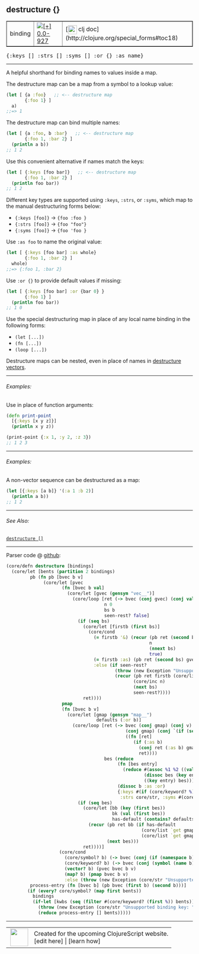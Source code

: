 ## destructure {}



 <table border="1">
<tr>
<td>binding</td>
<td><a href="https://github.com/cljsinfo/cljs-api-docs/tree/0.0-927"><img valign="middle" alt="[+] 0.0-927" title="Added in 0.0-927" src="https://img.shields.io/badge/+-0.0--927-lightgrey.svg"></a> </td>
<td>
[<img height="24px" valign="middle" src="http://i.imgur.com/1GjPKvB.png"> clj doc](http://clojure.org/special_forms#toc18)
</td>
</tr>
</table>

<samp>{:keys \[\] :strs \[\] :syms \[\] :or {} :as name}</samp><br>

---


A helpful shorthand for binding names to values inside a map.

The destructure map can be a map from a symbol to a lookup value:

```clj
(let [ {a :foo}   ;; <-- destructure map
       {:foo 1} ]
  a)
;;=> 1
```

The destructure map can bind multiple names:

```clj
(let [ {a :foo, b :bar}   ;; <-- destructure map
       {:foo 1, :bar 2} ]
  (println a b))
;; 1 2
```

Use this convenient alternative if names match the keys:

```clj
(let [ {:keys [foo bar]}   ;; <-- destructure map
       {:foo 1, :bar 2} ]
  (println foo bar))
;; 1 2
```

Different key types are supported using `:keys`, `:strs`, or `:syms`, which
map to the manual destructuring forms below:

- `{:keys [foo]}` -> `{foo :foo }`
- `{:strs [foo]}` -> `{foo "foo"}`
- `{:syms [foo]}` -> `{foo 'foo }`

Use `:as foo` to name the original value:

```clj
(let [ {:keys [foo bar] :as whole}
       {:foo 1, :bar 2} ]
  whole)
;;=> {:foo 1, :bar 2}
```

Use `:or {}` to provide default values if missing:

```clj
(let [ {:keys [foo bar] :or {bar 0} }
       {:foo 1} ]
  (println foo bar))
;; 1 0
```

Use the special destructuring map in place of any local name binding in the
following forms:

- `(let [...])`
- `(fn [...])`
- `(loop [...])`

Destructure maps can be nested, even in place of names in [destructure
vectors](syntax_destructure-vector.md).

---

###### Examples:

Use in place of function arguments:

```clj
(defn print-point
  [{:keys [x y z]}]
  (println x y z))

(print-point {:x 1, :y 2, :z 3})
;; 1 2 3
```

---
###### Examples:

A non-vector sequence can be destructured as a map:

```clj
(let [{:keys [a b]} '(:a 1 :b 2)]
  (println a b))
;; 1 2
```

---

###### See Also:

[`destructure []`](syntax_destructure-vector.md)<br>

---




Parser code @ [github](https://github.com/clojure/clojurescript/blob/r3211/src/clj/cljs/core.clj#L147-L210):

```clj
(core/defn destructure [bindings]
  (core/let [bents (partition 2 bindings)
         pb (fn pb [bvec b v]
              (core/let [pvec
                     (fn [bvec b val]
                       (core/let [gvec (gensym "vec__")]
                         (core/loop [ret (-> bvec (conj gvec) (conj val))
                                     n 0
                                     bs b
                                     seen-rest? false]
                           (if (seq bs)
                             (core/let [firstb (first bs)]
                               (core/cond
                                 (= firstb '&) (recur (pb ret (second bs) (core/list `nthnext gvec n))
                                                      n
                                                      (nnext bs)
                                                      true)
                                 (= firstb :as) (pb ret (second bs) gvec)
                                 :else (if seen-rest?
                                         (throw (new Exception "Unsupported binding form, only :as can follow & parameter"))
                                         (recur (pb ret firstb (core/list `nth gvec n nil))
                                                (core/inc n)
                                                (next bs)
                                                seen-rest?))))
                             ret))))
                     pmap
                     (fn [bvec b v]
                       (core/let [gmap (gensym "map__")
                                  defaults (:or b)]
                         (core/loop [ret (-> bvec (conj gmap) (conj v)
                                             (conj gmap) (conj `(if (seq? ~gmap) (apply core/hash-map ~gmap) ~gmap))
                                             ((fn [ret]
                                                (if (:as b)
                                                  (conj ret (:as b) gmap)
                                                  ret))))
                                     bes (reduce
                                          (fn [bes entry]
                                            (reduce #(assoc %1 %2 ((val entry) %2))
                                                    (dissoc bes (key entry))
                                                    ((key entry) bes)))
                                          (dissoc b :as :or)
                                          {:keys #(if (core/keyword? %) % (keyword (core/str %))),
                                           :strs core/str, :syms #(core/list `quote %)})]
                           (if (seq bes)
                             (core/let [bb (key (first bes))
                                        bk (val (first bes))
                                        has-default (contains? defaults bb)]
                               (recur (pb ret bb (if has-default
                                                   (core/list `get gmap bk (defaults bb))
                                                   (core/list `get gmap bk)))
                                      (next bes)))
                             ret))))]
                    (core/cond
                      (core/symbol? b) (-> bvec (conj (if (namespace b) (symbol (name b)) b)) (conj v))
                      (core/keyword? b) (-> bvec (conj (symbol (name b))) (conj v))
                      (vector? b) (pvec bvec b v)
                      (map? b) (pmap bvec b v)
                      :else (throw (new Exception (core/str "Unsupported binding form: " b))))))
         process-entry (fn [bvec b] (pb bvec (first b) (second b)))]
        (if (every? core/symbol? (map first bents))
          bindings
          (if-let [kwbs (seq (filter #(core/keyword? (first %)) bents))]
            (throw (new Exception (core/str "Unsupported binding key: " (ffirst kwbs))))
            (reduce process-entry [] bents)))))
```

<!--
Repo - tag - source tree - lines:

 <pre>
clojurescript @ r3211
└── src
    └── clj
        └── cljs
            └── <ins>[core.clj:147-210](https://github.com/clojure/clojurescript/blob/r3211/src/clj/cljs/core.clj#L147-L210)</ins>
</pre>

-->

---




 <table>
<tr><td>
<img valign="middle" align="right" width="48px" src="http://i.imgur.com/Hi20huC.png">
</td><td>
Created for the upcoming ClojureScript website.<br>
[edit here] | [learn how]
</td></tr></table>

[edit here]:https://github.com/cljsinfo/cljs-api-docs/blob/master/cljsdoc/syntax_destructure-map.cljsdoc
[learn how]:https://github.com/cljsinfo/cljs-api-docs/wiki/cljsdoc-files

<!--

This information was too distracting to show to readers, but I'll leave it
commented here since it is helpful to:

- pretty-print the data used to generate this document
- and show how to retrieve that data



The API data for this symbol:

```clj
{:description "A helpful shorthand for binding names to values inside a map.\n\nThe destructure map can be a map from a symbol to a lookup value:\n\n```clj\n(let [ {a :foo}   ;; <-- destructure map\n       {:foo 1} ]\n  a)\n;;=> 1\n```\n\nThe destructure map can bind multiple names:\n\n```clj\n(let [ {a :foo, b :bar}   ;; <-- destructure map\n       {:foo 1, :bar 2} ]\n  (println a b))\n;; 1 2\n```\n\nUse this convenient alternative if names match the keys:\n\n```clj\n(let [ {:keys [foo bar]}   ;; <-- destructure map\n       {:foo 1, :bar 2} ]\n  (println foo bar))\n;; 1 2\n```\n\nDifferent key types are supported using `:keys`, `:strs`, or `:syms`, which\nmap to the manual destructuring forms below:\n\n- `{:keys [foo]}` -> `{foo :foo }`\n- `{:strs [foo]}` -> `{foo \"foo\"}`\n- `{:syms [foo]}` -> `{foo 'foo }`\n\nUse `:as foo` to name the original value:\n\n```clj\n(let [ {:keys [foo bar] :as whole}\n       {:foo 1, :bar 2} ]\n  whole)\n;;=> {:foo 1, :bar 2}\n```\n\nUse `:or {}` to provide default values if missing:\n\n```clj\n(let [ {:keys [foo bar] :or {bar 0} }\n       {:foo 1} ]\n  (println foo bar))\n;; 1 0\n```\n\nUse the special destructuring map in place of any local name binding in the\nfollowing forms:\n\n- `(let [...])`\n- `(fn [...])`\n- `(loop [...])`\n\nDestructure maps can be nested, even in place of names in [destructure\nvectors](syntax/destructure-vector).",
 :ns "syntax",
 :name "destructure-map",
 :history [["+" "0.0-927"]],
 :type "binding",
 :related ["syntax/destructure-vector"],
 :full-name-encode "syntax_destructure-map",
 :source {:code "(core/defn destructure [bindings]\n  (core/let [bents (partition 2 bindings)\n         pb (fn pb [bvec b v]\n              (core/let [pvec\n                     (fn [bvec b val]\n                       (core/let [gvec (gensym \"vec__\")]\n                         (core/loop [ret (-> bvec (conj gvec) (conj val))\n                                     n 0\n                                     bs b\n                                     seen-rest? false]\n                           (if (seq bs)\n                             (core/let [firstb (first bs)]\n                               (core/cond\n                                 (= firstb '&) (recur (pb ret (second bs) (core/list `nthnext gvec n))\n                                                      n\n                                                      (nnext bs)\n                                                      true)\n                                 (= firstb :as) (pb ret (second bs) gvec)\n                                 :else (if seen-rest?\n                                         (throw (new Exception \"Unsupported binding form, only :as can follow & parameter\"))\n                                         (recur (pb ret firstb (core/list `nth gvec n nil))\n                                                (core/inc n)\n                                                (next bs)\n                                                seen-rest?))))\n                             ret))))\n                     pmap\n                     (fn [bvec b v]\n                       (core/let [gmap (gensym \"map__\")\n                                  defaults (:or b)]\n                         (core/loop [ret (-> bvec (conj gmap) (conj v)\n                                             (conj gmap) (conj `(if (seq? ~gmap) (apply core/hash-map ~gmap) ~gmap))\n                                             ((fn [ret]\n                                                (if (:as b)\n                                                  (conj ret (:as b) gmap)\n                                                  ret))))\n                                     bes (reduce\n                                          (fn [bes entry]\n                                            (reduce #(assoc %1 %2 ((val entry) %2))\n                                                    (dissoc bes (key entry))\n                                                    ((key entry) bes)))\n                                          (dissoc b :as :or)\n                                          {:keys #(if (core/keyword? %) % (keyword (core/str %))),\n                                           :strs core/str, :syms #(core/list `quote %)})]\n                           (if (seq bes)\n                             (core/let [bb (key (first bes))\n                                        bk (val (first bes))\n                                        has-default (contains? defaults bb)]\n                               (recur (pb ret bb (if has-default\n                                                   (core/list `get gmap bk (defaults bb))\n                                                   (core/list `get gmap bk)))\n                                      (next bes)))\n                             ret))))]\n                    (core/cond\n                      (core/symbol? b) (-> bvec (conj (if (namespace b) (symbol (name b)) b)) (conj v))\n                      (core/keyword? b) (-> bvec (conj (symbol (name b))) (conj v))\n                      (vector? b) (pvec bvec b v)\n                      (map? b) (pmap bvec b v)\n                      :else (throw (new Exception (core/str \"Unsupported binding form: \" b))))))\n         process-entry (fn [bvec b] (pb bvec (first b) (second b)))]\n        (if (every? core/symbol? (map first bents))\n          bindings\n          (if-let [kwbs (seq (filter #(core/keyword? (first %)) bents))]\n            (throw (new Exception (core/str \"Unsupported binding key: \" (ffirst kwbs))))\n            (reduce process-entry [] bents)))))",
          :title "Parser code",
          :repo "clojurescript",
          :tag "r3211",
          :filename "src/clj/cljs/core.clj",
          :lines [147 210]},
 :usage ["{:keys [] :strs [] :syms [] :or {} :as name}"],
 :examples [{:id "0d56ee",
             :content "Use in place of function arguments:\n\n```clj\n(defn print-point\n  [{:keys [x y z]}]\n  (println x y z))\n\n(print-point {:x 1, :y 2, :z 3})\n;; 1 2 3\n```"}
            {:id "7a51df",
             :content "A non-vector sequence can be destructured as a map:\n\n```clj\n(let [{:keys [a b]} '(:a 1 :b 2)]\n  (println a b))\n;; 1 2\n```"}],
 :full-name "syntax/destructure-map",
 :display "destructure {}",
 :clj-doc "http://clojure.org/special_forms#toc18"}

```

Retrieve the API data for this symbol:

```clj
;; from Clojure REPL
(require '[clojure.edn :as edn])
(-> (slurp "https://raw.githubusercontent.com/cljsinfo/cljs-api-docs/catalog/cljs-api.edn")
    (edn/read-string)
    (get-in [:symbols "syntax/destructure-map"]))
```

-->
